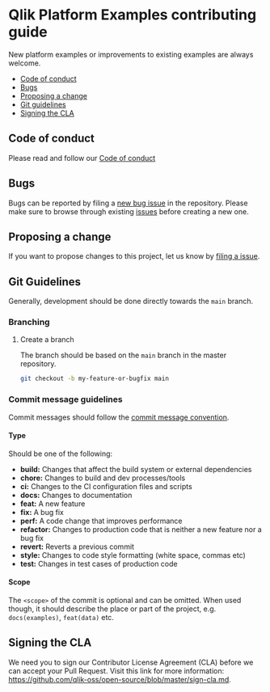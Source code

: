 # Qlik Platform Examples contributing guide

New platform examples or improvements to existing examples are always welcome. 

- [Code of conduct](#code-of-conduct)
- [Bugs](#bugs)
- [Proposing a change](#features)
- [Git guidelines](#git)
- [Signing the CLA](#cla)

## <a name="code-of-conduct"></a> Code of conduct

Please read and follow our [Code of conduct](https://github.com/qlik-oss/open-source/blob/master/CODE_OF_CONDUCT.md)

## <a name="bugs"></a> Bugs

Bugs can be reported by filing a [new bug issue](https://github.com/qlik-oss/qlik-platform-examples/issues/new?template=bug.md) in the repository. Please make sure to browse through existing [issues](https://github.com/qlik-oss/qlik-platform-examples/labels/bug) before creating a new one.

## <a name="features"></a> Proposing a change

If you want to propose changes to this project, let us know by [filing a issue](https://github.com/qlik-oss/qlik-platform-examples/issues/new/choose).

## <a name="git"></a> Git Guidelines

Generally, development should be done directly towards the `main` branch.

### Branching

1. Create a branch

   The branch should be based on the `main` branch in the master repository.

   ```sh
   git checkout -b my-feature-or-bugfix main

### <a name="commit"></a> Commit message guidelines

Commit messages should follow the [commit message convention](https://conventionalcommits.org/).

#### Type

Should be one of the following:

- **build:** Changes that affect the build system or external dependencies
- **chore:** Changes to build and dev processes/tools
- **ci:** Changes to the CI configuration files and scripts
- **docs:** Changes to documentation
- **feat:** A new feature
- **fix:** A bug fix
- **perf:** A code change that improves performance
- **refactor:** Changes to production code that is neither a new feature nor a bug fix
- **revert:** Reverts a previous commit
- **style:** Changes to code style formatting (white space, commas etc)
- **test:** Changes in test cases of production code

#### Scope

The `<scope>` of the commit is optional and can be omitted. When used though, it should describe the place or part of the project, e.g. `docs(examples)`, `feat(data)` etc.

## <a name="cla"></a> Signing the CLA

We need you to sign our Contributor License Agreement (CLA) before we can accept your Pull Request. Visit this link for more information: <https://github.com/qlik-oss/open-source/blob/master/sign-cla.md>.
